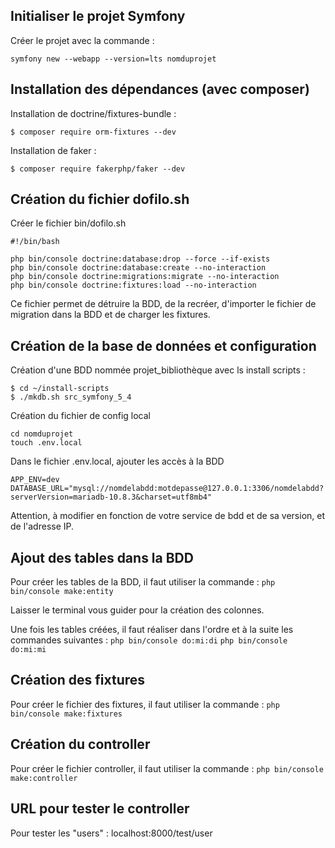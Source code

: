 ## Initialiser le projet Symfony
Créer le projet avec la commande : 
```
symfony new --webapp --version=lts nomduprojet
```

## Installation des dépendances (avec composer)
Installation de doctrine/fixtures-bundle :
```
$ composer require orm-fixtures --dev
```

Installation de faker :
```
$ composer require fakerphp/faker --dev
```
## Création du fichier dofilo.sh
Créer le fichier bin/dofilo.sh
```
#!/bin/bash

php bin/console doctrine:database:drop --force --if-exists
php bin/console doctrine:database:create --no-interaction
php bin/console doctrine:migrations:migrate --no-interaction
php bin/console doctrine:fixtures:load --no-interaction
```
Ce fichier permet de détruire la BDD, de la recréer, d'importer le fichier de migration dans la BDD et de charger les fixtures.

## Création de la base de données et configuration
Création d'une BDD nommée projet_bibliothèque avec ls install scripts :
```
$ cd ~/install-scripts
$ ./mkdb.sh src_symfony_5_4
```

Création du fichier de config local
```
cd nomduprojet
touch .env.local
```

Dans le fichier .env.local, ajouter les accès à la BDD
```
APP_ENV=dev
DATABASE_URL="mysql://nomdelabdd:motdepasse@127.0.0.1:3306/nomdelabdd?serverVersion=mariadb-10.8.3&charset=utf8mb4"
```
Attention, à modifier en fonction de votre service de bdd et de sa version, et de l'adresse IP.


## Ajout des tables dans la BDD

Pour créer les tables de la BDD, il faut utiliser la commande : 
```php bin/console make:entity```

Laisser le terminal vous guider pour la création des colonnes. 

Une fois les tables créées, il faut réaliser dans l'ordre et à la suite les commandes suivantes : 
``` php bin/console do:mi:di ```
``` php bin/console do:mi:mi ```

## Création des fixtures

Pour créer le fichier des fixtures, il faut utiliser la commande : 
``` php bin/console make:fixtures ```

## Création du controller

Pour créer le fichier controller, il faut utiliser la commande : 
``` php bin/console make:controller ```

## URL pour tester le controller

Pour tester les "users" : localhost:8000/test/user
